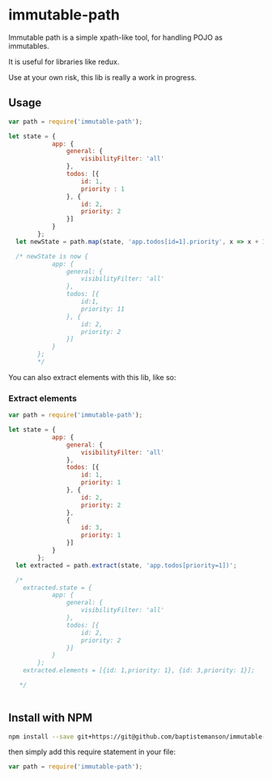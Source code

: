 # immutable-path
Immutable path is a simple xpath-like tool, for handling POJO as immutables.

It is useful for libraries like redux.

Use at your own risk, this lib is really a work in progress.

## Usage

```javascript
var path = require('immutable-path');

let state = {
            app: {
                general: {
                    visibilityFilter: 'all'
                },
                todos: [{
                    id: 1,
                    priority : 1
                }, {
                    id: 2,
                    priority: 2
                }]
            }
        };
  let newState = path.map(state, 'app.todos[id=1].priority', x => x + 10 );

  /* newState is now {
            app: {
                general: {
                    visibilityFilter: 'all'
                },
                todos: [{
                    id:1,
                    priority: 11
                }, {
                    id: 2,
                    priority: 2
                }]
            }
        };
        */
  ```

You can also extract elements with this lib, like so:

### Extract elements

```javascript
var path = require('immutable-path');

let state = {
            app: {
                general: {
                    visibilityFilter: 'all'
                },
                todos: [{
                    id: 1,
                    priority: 1
                }, {
                    id: 2,
                    priority: 2
                },
                {
                    id: 3,
                    priority: 1
                }]
            }
        };
  let extracted = path.extract(state, 'app.todos[priority=1])';

  /*
    extracted.state = {
            app: {
                general: {
                    visibilityFilter: 'all'
                },
                todos: [{
                    id: 2,
                    priority: 2
                }]
            }
        };
    extracted.elements = [{id: 1,priority: 1}, {id: 3,priority: 1}];

   */
  
```

## Install with NPM
  

  ```bash
  npm install --save git+https://git@github.com/baptistemanson/immutable-path
  ```
  then simply add this require statement in your file:
  ```javascript
  var path = require('immutable-path');
  ```
